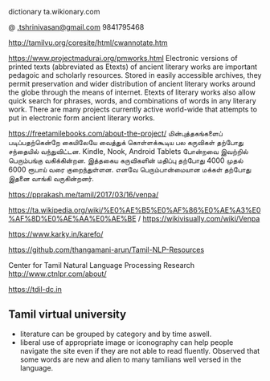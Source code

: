 dictionary ta.wikionary.com

@ .tshrinivasan@gmail.com 9841795468

http://tamilvu.org/coresite/html/cwannotate.htm

https://www.projectmadurai.org/pmworks.html
Electronic versions of printed texts (abbreviated as Etexts) of ancient literary works are important pedagoic and scholarly resources. Stored in easily accessible archives, they permit preservation and wider distribution of ancient literary works around the globe through the means of internet. Etexts of literary works also allow quick search for phrases, words, and combinations of words in any literary work. There are many projects currently active world-wide that attempts to put in electronic form ancient literary works.

https://freetamilebooks.com/about-the-project/
மின்புத்தகங்களைப் படிப்பதற்கென்றே கையிலேயே வைத்துக் கொள்ளக்கூடிய பல கருவிகள் தற்போது சந்தையில் வந்துவிட்டன. Kindle, Nook, Android Tablets போன்றவை இவற்றில் பெரும்பங்கு வகிக்கின்றன. இத்தகைய கருவிகளின் மதிப்பு தற்போது 4000 முதல் 6000 ரூபாய் வரை குறைந்துள்ளன. எனவே பெரும்பான்மையான மக்கள் தற்போது இதனை வாங்கி வருகின்றனர்.

https://pprakash.me/tamil/2017/03/16/venpa/

https://ta.wikipedia.org/wiki/%E0%AE%B5%E0%AF%86%E0%AE%A3%E0%AF%8D%E0%AE%AA%E0%AE%BE  / https://wikivisually.com/wiki/Venpa

https://www.karky.in/karefo/

https://github.com/thangamani-arun/Tamil-NLP-Resources

Center for Tamil Natural Language Processing Research http://www.ctnlpr.com/about/

https://tdil-dc.in

## Tamil virtual university
* literature can be grouped by category and by time aswell. 
* liberal use of appropriate image or iconography can help people navigate the site even if they are not able to read fluently. Observed that some words are new and alien to many tamilians well versed in the language.